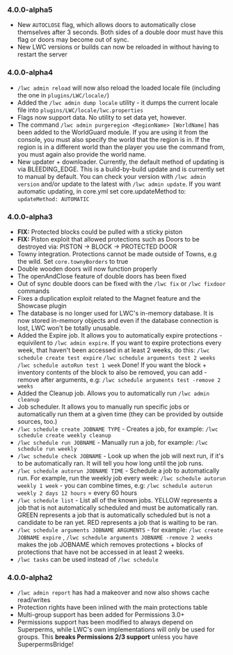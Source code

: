 ### 4.0.0-alpha5
* New `AUTOCLOSE` flag, which allows doors to automatically close themselves after 3 seconds. Both sides of a double door must have this flag or doors may become out of sync.
* New LWC versions or builds can now be reloaded in without having to restart the server

### 4.0.0-alpha4
* `/lwc admin reload` will now also reload the loaded locale file (including the one in `plugins/LWC/locale/`)
* Added the `/lwc admin dump locale` utility - it dumps the current locale file into `plugins/LWC/locale/lwc.properties`
* Flags now support data. No utility to set data yet, however.
* The command `/lwc admin purgeregion <RegionName> [WorldName]` has been added to the WorldGuard module. If you are using it from the console, you must also specify the world that the region is in. If the region is in a different world than the player you use the command from, you must again also provide the world name.
* New updater + downloader. Currently, the default method of updating is via BLEEDING_EDGE. This is a build-by-build update and is currently set to manual by default. You can check your version with `/lwc admin version` and/or update to the latest with `/lwc admin update`. If you want automatic updating, in core.yml set core.updateMethod to: `updateMethod: AUTOMATIC`

### 4.0.0-alpha3
* **FIX:** Protected blocks could be pulled with a sticky piston
* **FIX:** Piston exploit that allowed protections such as Doors to be destroyed via:  PISTON -> BLOCK -> PROTECTED DOOR
* Towny integration. Protections cannot be made outside of Towns, e.g the wild. Set `core.townyBorders` to true
* Double wooden doors will now function properly
* The openAndClose feature of double doors has been fixed
* Out of sync double doors can be fixed with the `/lwc fix` or `/lwc fixdoor` commands
* Fixes a duplication exploit related to the Magnet feature and the Showcase plugin
* The database is no longer used for LWC's in-memory database. It is now stored in-memory objects and even if the database connection is lost, LWC won't be totally unusable.
* Added the Expire job. It allows you to automatically expire protections - equivilent to `/lwc admin expire`. If you want to expire protections every week, that haven't been accessed in at least 2 weeks, do this: `/lwc schedule create test expire` `/lwc schedule arguments test 2 weeks` `/lwc schedule autoRun test 1 week`  Done! If you want the block + inventory contents of the block to also be removed, you can add -remove after arguments, e.g: `/lwc schedule arguments test -remove 2 weeks`
* Added the Cleanup job. Allows you to automatically run `/lwc admin cleanup`
* Job scheduler. It allows you to manually run specific jobs or automatically run them at a given time (they can be provided by outside sources, too.)
* `/lwc schedule create JOBNAME TYPE` - Creates a job, for example: `/lwc schedule create weekly cleanup`
* `/lwc schedule run JOBNAME` - Manually run a job, for example: `/lwc schedule run weekly`
* `/lwc schedule check JOBNAME` - Look up when the job will next run, if it's to be automatically ran. It will tell you how long until the job runs.
* `/lwc schedule autorun JOBNAME TIME` - Schedule a job to automatically run. For example, run the weekly job every week: `/lwc schedule autorun weekly 1 week` - you can combine times, e.g: `/lwc schedule autorun weekly 2 days 12 hours` = every 60 hours
* `/lwc schedule list` - List all of the known jobs. YELLOW represents a job that is not automatically scheduled and must be automatically ran. GREEN represents a job that is automatically scheduled but is not a candidate to be ran yet. RED represents a job that is waiting to be ran.
* `/lwc schedule arguments JOBNAME ARGUMENTS` - for example: `/lwc create JOBNAME expire` , `/lwc schedule arguments JOBNAME -remove 2 weeks` makes the job JOBNAME which removes protections + blocks of protections that have not be accessed in at least 2 weeks.
* `/lwc tasks` can be used instead of `/lwc schedule`

### 4.0.0-alpha2
* `/lwc admin report` has had a makeover and now also shows cache read/writes
* Protection rights have been inlined with the main protections table
* Multi-group support has been added for Permissions 3.0+
* Permissions support has been modified to always depend on Superperms, while LWC's own implementations will only be used for groups. This **breaks Permissions 2/3 support** unless you have SuperpermsBridge!